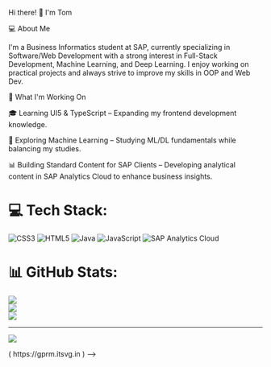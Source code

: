 Hi there! 👋 I'm Tom<p align="center">

💻 About Me<p align="center">

I'm a Business Informatics student at SAP, currently specializing in
Software/Web Development with a strong interest in Full-Stack Development,
Machine Learning, and Deep Learning. I enjoy working on practical projects
and always strive to improve my skills in OOP and Web Dev.<p align="center">

🚀 What I'm Working On<p align="center">

🎓 Learning UI5 & TypeScript – Expanding my frontend development knowledge.<p align="center">

🤖 Exploring Machine Learning – Studying ML/DL fundamentals while balancing my studies.<p align="center">

📊 Building Standard Content for SAP Clients – Developing analytical 
  content in SAP Analytics Cloud to enhance business insights.<p align="center">







# 💻 Tech Stack:
![CSS3](https://img.shields.io/badge/css3-%231572B6.svg?style=for-the-badge&logo=css3&logoColor=white) ![HTML5](https://img.shields.io/badge/html5-%23E34F26.svg?style=for-the-badge&logo=html5&logoColor=white) ![Java](https://img.shields.io/badge/java-%23ED8B00.svg?style=for-the-badge&logo=openjdk&logoColor=white) ![JavaScript](https://img.shields.io/badge/javascript-%23323330.svg?style=for-the-badge&logo=javascript&logoColor=%23F7DF1E)
![SAP Analytics Cloud](https://img.shields.io/badge/SAP_Analytics_Cloud-%23003366.svg?style=for-the-badge&logo=sap&logoColor=white)



# 📊 GitHub Stats:
![](https://github-readme-stats.vercel.app/api?username=yummy2212cookie&theme=transparent&hide_border=false&include_all_commits=false&count_private=false)<br/>
![](https://nirzak-streak-stats.vercel.app/?user=yummy2212cookie&theme=transparent&hide_border=false)<br/>
![](https://github-readme-stats.vercel.app/api/top-langs/?username=yummy2212cookie&theme=transparent&hide_border=false&include_all_commits=false&count_private=false&layout=compact)

---
[![](https://visitcount.itsvg.in/api?id=yummy2212cookie&icon=0&color=0)](https://visitcount.itsvg.in)

<!-- Proudly created with GPRM ( https://gprm.itsvg.in ) -->( https://gprm.itsvg.in ) -->
